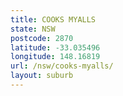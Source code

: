 ```yaml
---
title: COOKS MYALLS
state: NSW
postcode: 2870
latitude: -33.035496
longitude: 148.16819
url: /nsw/cooks-myalls/
layout: suburb
---
```

